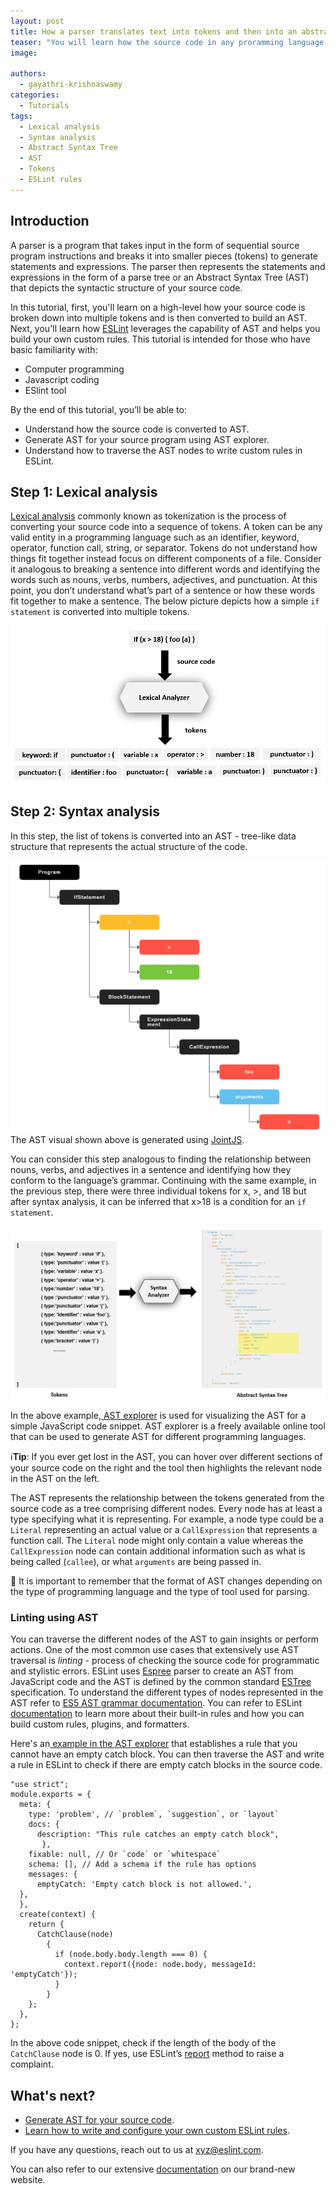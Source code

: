 ```yaml
---
layout: post
title: How a parser translates text into tokens and then into an abstract syntax tree
teaser: "You will learn how the source code in any proramming language is converted to multiple tokens and is then parsed to generate an Abstract Syntax Tree. You can then then traverse the AST to write and build custom rules in ESLint."
image: 

authors:
  - gayathri-krishnaswamy
categories:
  - Tutorials
tags:
  - Lexical analysis
  - Syntax analysis
  - Abstract Syntax Tree
  - AST
  - Tokens
  - ESLint rules
---
```

##  Introduction
A parser is a program that takes input in the form of sequential source program instructions and breaks it into smaller pieces (tokens) to generate statements and expressions. The parser then represents the statements and expressions in the form of a parse tree or an Abstract Syntax Tree (AST) that depicts the syntactic structure of your source code.

In this tutorial, first, you'll learn on a high-level how your source code is broken down into multiple tokens and is then converted to build an AST. Next, you'll learn how [ESLint](https://eslint.org/docs/latest/) leverages the capability of AST and helps you build your own custom rules. This tutorial is intended for those who have basic familiarity with:
- Computer programming
- Javascript coding
- ESlint tool
  
By the end of this tutorial, you’ll be able to:
- Understand how the source code is converted to AST.
- Generate AST for your source program using AST explorer.
- Understand how to traverse the AST nodes to write custom rules in ESLint.

## Step 1: Lexical analysis
[Lexical analysis](https://en.wikipedia.org/wiki/Lexical_analysis) commonly known as tokenization is the process of converting your source code into a sequence of tokens. A token can be any valid entity in a programming language such as an identifier, keyword, operator, function call, string, or separator. Tokens do not understand how things fit together instead focus on different components of a file. Consider it analogous to breaking a sentence into different words and identifying the words such as nouns, verbs, numbers, adjectives, and punctuation. At this point, you don’t understand what’s part of a sentence or how these words fit together to make a sentence. The below picture depicts how a simple `if statement` is converted into multiple tokens.

![If statement converted to tokens](/src/assets/images/blog/2022/lexical-analysis.png "source code to tokens")

## Step 2: Syntax analysis
In this step, the list of tokens is converted into an AST - tree-like data structure that represents the actual structure of the code.

![AST](/src/assets/images/blog/2022/AST-visual.png "AST")
The AST visual shown above is generated using [JointJS](https://resources.jointjs.com/demos/javascript-ast).

 You can consider this step analogous to finding the relationship between nouns, verbs, and adjectives in a sentence and identifying how they conform to the language’s grammar.  Continuing with the same example, in the previous step, there were three individual tokens for x, >, and 18 but after syntax analysis, it can be inferred that x>18 is a condition for an `if statement`. 

![A list of tokens converted to AST](/src/assets/images/blog/2022/syntax-analysis.png "tokens to AST")

In the above example,[ AST explorer](https://astexplorer.net/#/gist/052d25ec2db5e45442e474ffc8dd0f43/latest) is used for visualizing the AST for a simple JavaScript code snippet. AST explorer is a freely available online tool that can be used to generate AST for different programming languages.

:information_source:**Tip**: If you ever get lost in the AST, you can hover over different sections of your source code on the right and the tool then highlights the relevant node in the AST on the left.

The AST represents the relationship between the tokens generated from the source code as a tree comprising different nodes. Every node has at least a type specifying what it is representing. For example, a node type could be a `Literal` representing an actual value or a `CallExpression` that represents a function call. The `Literal` node might only contain a value whereas the `CallExpression` node can contain additional information such as what is being called (`callee`), or what `arguments` are being passed in.

:memo: It is important to remember that the format of AST changes depending on the type of programming language and the type of tool used for parsing. 

###  Linting using AST
You can traverse the different nodes of the AST to gain insights or perform actions. One of the most common use cases that extensively use AST traversal is _linting_ - process of checking the source code for programmatic and stylistic errors. ESLint uses [Espree](https://github.com/eslint/espree)  parser to create an AST from JavaScript code and the AST is defined by the common standard [ESTree](https://github.com/estree/estree) specification. To understand the different types of nodes represented in the AST refer to [ES5 AST grammar documentation](https://github.com/estree/estree/blob/master/es5.md). You can refer to ESLint[ documentation](https://eslint.org/docs/latest/user-guide/configuring/rules#disabling-rules) to learn more about their built-in rules and how you can build custom rules, plugins, and formatters.

Here's an[ example in the AST explorer](https://astexplorer.net/#/gist/052d25ec2db5e45442e474ffc8dd0f43/f2146de2d27649296a810fc4e88293b649782649) that establishes a rule that you cannot have an empty catch block. You can then traverse the AST and write a rule in ESLint to check if there are empty catch blocks in the source code.
```
"use strict";
module.exports = {
  meta: {
    type: 'problem', // `problem`, `suggestion`, or `layout`
    docs: {
      description: "This rule catches an empty catch block",
       },
    fixable: null, // Or `code` or `whitespace`
    schema: [], // Add a schema if the rule has options
    messages: {
      emptyCatch: 'Empty catch block is not allowed.',
  },
  },
  create(context) {
    return {
      CatchClause(node)
        {
          if (node.body.body.length === 0) {
            context.report({node: node.body, messageId: 'emptyCatch'});
          }
        }
    };
  },
};

```

In the above code snippet, check if the length of the body of the `CatchClause` node is 0. If yes, use ESLint’s [report](https://eslint.org/docs/latest/developer-guide/working-with-rules#contextreport) method to raise a complaint.

##  What's next?
- [Generate AST for your source code](https://astexplorer.net/).
- [Learn how to write and configure your own custom ESLint rules](https://developers.mews.com/how-to-write-custom-eslint-rules/). 

If you have any questions, reach out to us at xyz@eslint.com.

You can also refer to our extensive [documentation](https://eslint.org/docs/latest/) on our brand-new website.

